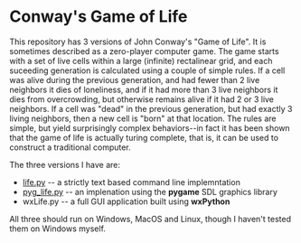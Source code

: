 # Conway's Game of Life

This repository has 3 versions of John Conway's "Game of Life".  It is
sometimes described as a zero-player computer game.  The game starts with
a set of live cells within a large (infinite) rectalinear grid, and each
suceeding generation is calculated using a couple of simple rules.  If a
cell was alive during the previous generation, and had fewer than 2 live
neighbors it dies of loneliness, and if it had more than 3 live neighbors
it dies from overcrowding, but otherwise remains alive if it had 2 or 3 live
neighbors.  If a cell was "dead" in the previous generation, but had exactly
3 living neighbors, then a new cell is "born" at that location.  The rules
are simple, but yield surprisingly complex behaviors--in fact it has been
shown that the game of life is actually turing complete, that is, it can
be used to construct a traditional computer.

The three versions I have are:
- [life.py](README-life.md)     -- a strictly text based command line implemntation
- [pyg_life.py](README-pyg_life.md) -- an implenation using the **pygame** SDL graphics library
- wxLife.py   -- a full GUI application built using **wxPython**

All three should run on Windows, MacOS and Linux, though I haven't tested 
them on Windows myself.
